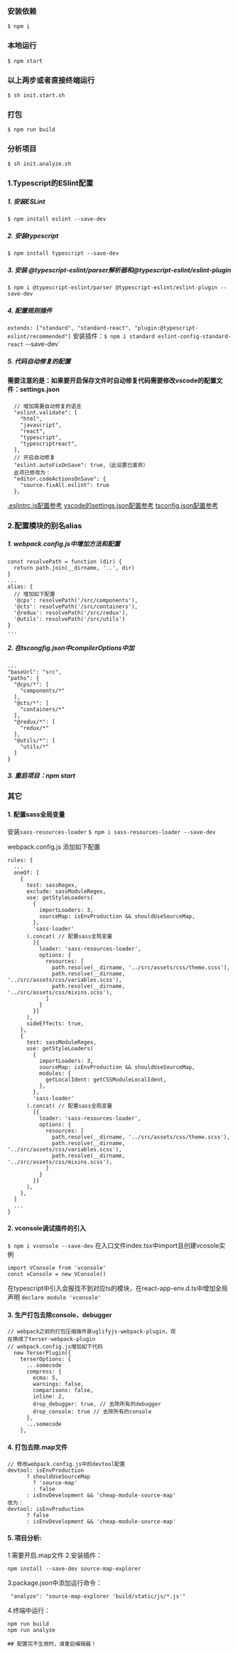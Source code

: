 
### 安装依赖
`$ npm i`
### 本地运行
`$ npm start`
### 以上两步或者直接终端运行
`$ sh init.start.sh`
### 打包
`$ npm run build`
### 分析项目
`$ sh init.analyze.sh`

### 1.Typescript的ESlint配置
##### 1. 安装ESLint
`$ npm install eslint --save-dev`

##### 2. 安装typescript  
`$ npm install typescript --save-dev`

##### 3. 安装 @typescript-eslint/parser解析器和@typescript-eslint/eslint-plugin
`$ npm i @typescript-eslint/parser @typescript-eslint/eslint-plugin --save-dev`

##### 4. 配置规则插件
`extends: ["standard", "standard-react", "plugin:@typescript-eslint/recommended"]`
安装插件：`$ npm i standard eslint-config-standard-react` --save-dev`
##### 5. 代码自动修复的配置
#### 需要注意的是：如果要开启保存文件时自动修复代码需要修改vscode的配置文件：settings.json
```
  // 增加需要自动修复的语言
  "eslint.validate": [
    "html",
    "javascript",
    "react",
    "typescript",
    "typescriptreact",
  ],
  // 开启自动修复
  "eslint.autoFixOnSave": true,（此设置已废弃）
  此项已修改为：
  "editor.codeActionsOnSave": {
    "source.fixAll.eslint": true
  },
```
[.eslintrc.js配置参考](https://github.com/Hbinbin/react-typescript-app-template/blob/master/.eslintrc.js)
[vscode的settings.json配置参考](https://github.com/Hbinbin/react-typescript-app-template/blob/master/vscode.settings.json)
[tsconfig.json配置参考](https://github.com/Hbinbin/react-typescript-app-template/blob/master/tsconfig.json)
### 2.配置模块的别名alias
##### 1. webpack.config.js中增加方法和配置
```
const resolvePath = function (dir) {
  return path.join(__dirname, '..', dir)
}
...
alias: {
  // 增加如下配置
  '@cps': resolvePath('/src/components'),
  '@cts': resolvePath('/src/containers'),
  '@redux': resolvePath('/src/redux'),
  '@utils': resolvePath('/src/utils')
}
...
```

##### 2. 在tscongfig.json中compilerOptions中加
```
...
"baseUrl": "src",
"paths": {
  "@cps/*": [
    "components/*"
  ],
  "@cts/*": [
    "containers/*"
  ],
  "@redux/*": [
    "redux/*"
  ],
  "@utils/*": [
    "utils/*"
  ]
}
```
##### 3. 重启项目：npm start

### 其它
#### 1. 配置sass全局变量
安装`sass-resources-loader`
`$ npm i sass-resources-loader --save-dev`  

webpack.config.js 添加如下配置
```
rules: {
  ...
  oneOf: [
    {
      test: sassRegex,
      exclude: sassModuleRegex,
      use: getStyleLoaders(
        {
          importLoaders: 3,
          sourceMap: isEnvProduction && shouldUseSourceMap,
        },
        'sass-loader'
      ).concat( // 配置sass全局变量
        [{
          loader: 'sass-resources-loader',
          options: {
            resources: [
              path.resolve(__dirname, '../src/assets/css/theme.scss'),
              path.resolve(__dirname, '../src/assets/css/variables.scss'),
              path.resolve(__dirname, '../src/assets/css/mixins.scss'),
            ]
          }
        }]
      ),
      sideEffects: true,
    },
    {
      test: sassModuleRegex,
      use: getStyleLoaders(
        {
          importLoaders: 3,
          sourceMap: isEnvProduction && shouldUseSourceMap,
          modules: {
            getLocalIdent: getCSSModuleLocalIdent,
          },
        },
        'sass-loader'
      ).concat( // 配置sass全局变量
        [{
          loader: 'sass-resources-loader',
          options: {
            resources: [
              path.resolve(__dirname, '../src/assets/css/theme.scss'),
              path.resolve(__dirname, '../src/assets/css/variables.scss'),
              path.resolve(__dirname, '../src/assets/css/mixins.scss'),
            ]
          }
        }]
      ),
    },
  ]
  ...
}
```
#### 2. vconsole调试插件的引入
`$ npm i vconsole --save-dev`
在入口文件index.tsx中import且创建vcosole实例
```
import VConsole from 'vconsole'
const vConsole = new VConsole()
```
在typescript中引入会报找不到对应ts的模块，在react-app-env.d.ts中增加全局声明
`declare module 'vconsole'`
#### 3. 生产打包去除console、debugger
```
// webpack之前的打包压缩插件是uglifyjs-webpack-plugin，现
在换成了terser-webpack-plugin
// webpack.config.js增加如下代码
  new TerserPlugin({
    terserOptions: {
      ...somecode
      compress: {
        ecma: 5,
        warnings: false,
        comparisons: false,
        inline: 2,
        drop_debugger: true, // 去除所有的debugger
        drop_console: true // 去除所有的console
      },
      ...somecode
    },
```
#### 4. 打包去除.map文件
```
// 修改webpack.config.js中的devtool配置
devtool: isEnvProduction
      ? shouldUseSourceMap
        ? 'source-map'
        : false
      : isEnvDevelopment && 'cheap-module-source-map'
改为：
devtool: isEnvProduction
      ? false
      : isEnvDevelopment && 'cheap-module-source-map'
```
#### 5. 项目分析:
  1.需要开启.map文件
  2.安装插件：
  ```
  npm install --save-dev source-map-explorer
  ```
  3.package.json中添加运行命令：
  ```
   "analyze": "source-map-explorer 'build/static/js/*.js'"
  ```
  4.终端中运行：
  ```
  npm run build
  npm run analyze
  ```
```
## 配置完不生效时，请重启编辑器！
